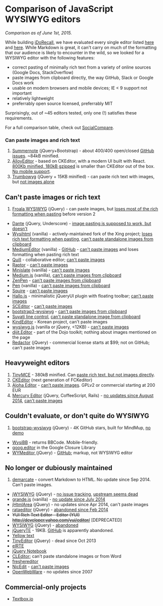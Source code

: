 # Comparison of JavaScript WYSIWYG editors

*Comparison as of June 1st, 2015.*

While building [iDoRecall](http://idorecall.com), we have evaluated every single editor listed [here](https://github.com/cheeaun/mooeditable/wiki/Comparison-of-Javascript-WYSIWYG-editors) and [here](http://designhuntr.com/jquery-text-editor-plugins/). While Markdown is great, it can't carry on much of the formatting that our audience is likely to encounter in the wild, so we looked for a WYSIWYG editor with the following features:

* correct pasting of minimally rich text from a variety of online sources (Google Docs, StackOverflow)
* paste images from clipboard directly, the way GitHub, Slack or Google Docs work
* usable on modern browsers and mobile devices; IE < 9 support not important
* relatively lightweight
* preferrably open source licensed, preferrably MIT

Surprisingly, out of ~45 editors tested, only one (!) satisfies these requirements.

For a full comparison table, check out [SocialCompare](http://socialcompare.com/en/comparison/javascript-online-rich-text-editors).

### Can paste images and rich text

1. [Summernote](http://summernote.org) (jQuery+Bootstrap) - about 400/400 open/closed [GitHub issues](https://github.com/summernote/summernote/issues). ~84kB minified.
2. [AlloyEditor](http://alloyeditor.com/demo/) - based on CKEditor, with a modern UI built with React. [800Kb minified, 180kB gzipped](https://github.com/liferay/alloy-editor/issues/229) is smaller than CKEditor out of the box. [No mobile support](https://github.com/liferay/alloy-editor/issues/226).
3. [Trumbowyg](http://alex-d.github.io/Trumbowyg/) (jQuery + 15KB minified) - can paste rich text with images, but [not images alone](https://github.com/Alex-D/Trumbowyg/issues/135)

## Can't paste images or rich text

1. [Froala WYSIWYG](https://froala.com/wysiwyg-editor) (jQuery) - can paste images, but [loses most of the rich formatting when pasting](https://github.com/froala/wysiwyg-editor/issues/552) before version 2
- [Dante](https://github.com/michelson/Dante) (jQuery, Underscore) - [image pasting is supposed to work, but doesn't](https://github.com/michelson/Dante/issues/33)
- [Wysihtml](http://wysihtml.com/) (vanilla) - actively-maintained fork of the Xing project; [loses rich text formatting when pasting](https://github.com/Voog/wysihtml/issues/180), [can't paste standalone images from clipboard](https://github.com/Voog/wysihtml/issues/163)
- [MediumEditor](https://yabwe.github.io/medium-editor/) (vanilla) - [GitHub](https://github.com/yabwe/medium-editor) - [can't paste images](https://github.com/yabwe/medium-editor/issues/657) and loses formatting when pasting rich text
- [Quill](http://quilljs.com/) - collaborative editor; [can't paste images](https://github.com/quilljs/quill/issues/137)
- [Raptor](http://www.raptor-editor.com/) - [can't paste images](https://github.com/PANmedia/raptor-editor/issues/56)
- [Minislate](https://github.com/olivier-m/minislate/) (vanilla) - [can't paste images](https://github.com/olivier-m/minislate/issues/7)
- [Medium.js](https://github.com/jakiestfu/Medium.js/) (vanilla), [can't paste images from clipboard](https://github.com/jakiestfu/Medium.js/issues/102)
- [ZenPen](http://zenpen.io) - [can't paste images from clipboard](https://github.com/tholman/zenpen/issues/119)
- [Pen](https://github.com/sofish/pen) (vanilla) - [can't paste images from clipboard](https://github.com/sofish/pen/issues/151)
- [Squire](http://neilj.github.io/Squire/) - [can't paste images](https://github.com/neilj/Squire/issues/93)
- [Hallo.js](http://hallojs.org/) - minimalistic jQueryUI plugin with floating toolbar; [can't paste images](https://github.com/bergie/hallo/issues/234)
- [SCEditor](http://www.sceditor.com/) - [can't paste images](https://github.com/samclarke/SCEditor/issues/386)
- [bootstrap3-wysiwyg](http://bootstrap-wysiwyg.github.io/bootstrap3-wysiwyg/) - [can't paste images from clipboard](https://github.com/bootstrap-wysiwyg/bootstrap3-wysiwyg/issues/143)
- [Suyati line control](https://github.com/suyati/line-control/), [can't paste standalone image from clipboard](https://github.com/suyati/line-control/issues/26)
- [KindEditor](https://github.com/kindsoft/kindeditor/issues/184) - Korean project, can't paste images
- [wysiwyg.js](http://wysiwygjs.github.io/) (vanilla or jQuery, <12KB) - [can't paste images](https://github.com/wysiwygjs/wysiwyg.js/issues/33)
- [dijit.Editor](http://dojotoolkit.org/reference-guide/1.10/dijit/Editor.html) - part of the Dojo toolkit; nothing about images mentioned on the page
- [Redactor](http://imperavi.com/redactor/) (jQuery) - commercial license starts at $99; not on GitHub; can't paste images


## Heavyweight editors

1. [TinyMCE](http://tinymce.com/) - 380kB minified. Can [paste rich text, but not images directly](http://www.tinymce.com/develop/bugtracker_view.php?id=7537).
2. [CKEditor](http://ckeditor.com/) (next generation of FCKeditor)
3. [Aloha Editor](http://aloha-editor.com/) - [can't paste images](https://github.com/alohaeditor/Aloha-Editor/issues/1408). GPLv2 or commercial starting at 200 EUR
4. [Mercury Editor](http://jejacks0n.github.com/mercury/) (jQuery, CoffeeScript, Rails) - [no updates since August 2014](https://github.com/jejacks0n/mercury/issues/478), [can't paste images](https://github.com/jejacks0n/mercury/issues/480)


## Couldn't evaluate, or don't quite do WYSIWYG

1. [bootstrap-wysiwyg](https://github.com/mindmup/bootstrap-wysiwyg/) (jQuery) - 4K GitHub stars, built for MindMup, [no demo](https://github.com/steveathon/bootstrap-wysiwyg/issues/39)
- [WysiBB](https://github.com/wbb/WysiBB) - returns BBCode. Mobile-friendly.
- [goog.editor](https://github.com/google/closure-library/tree/master/closure/goog/demos/editor) in the Google Closure Library
- [WYMeditor ](http://wymeditor.github.io/wymeditor/) (jQuery) - [GitHub](https://github.com/wymeditor/wymeditor); markup, not WYSIWYG editor


## No longer or dubiously maintained

1. [demarcate](https://github.com/will-hart/demarcate.js/issues/41) - convert Markdown to HTML. No update since Sep 2014. Can't paste images.
- [jWYSIWYG](https://github.com/akzhan/jwysiwyg/) (jQuery) - [no issue tracking](https://github.com/akzhan/jwysiwyg/pull/23), [upstream seems dead](https://github.com/jwysiwyg/jwysiwyg/issues/317)
- [grande.js](https://github.com/mduvall/grande.js) (vanilla) - [no update since July 2014](https://github.com/mduvall/grande.js/issues/79)
- [jHtmlArea](http://jhtmlarea.codeplex.com/) (jQuery) - no updates since Apr 2014, can't paste images
- [rataeditor](http://github.com/jfuentesa/rataeditor) (jQuery) - [abandoned since Feb 2014](https://github.com/jfuentesa/rataeditor/issues/2)
- ~~YUI Rich Text Editor - Editor (YUI) http://developer.yahoo.com/yui/editor/~~ [DEPRECATED]
- [WYSIWYG](http://maccman.github.com/wysiwyg/) (jQuery) - [abandoned](https://github.com/maccman/wysiwyg/issues/3)
- [jQueryTE](http://jqueryte.com/) - 19KB. [GitHub](http://jqueryte.com/) is apparently abandoned.
- [Yellow text](https://github.com/stefanvermaas/yellow-text/issues/36)
- [TinyEditor](https://github.com/jessegreathouse/TinyEditor/) (jQuery) - dead since Oct 2013
- [elRTE](https://github.com/Studio-42/elRTE/issues/15)
- [jQuery Notebook](https://github.com/raphaelcruzeiro/jquery-notebook/issues/125)
- [CLEditor](https://groups.google.com/forum/#!topic/cleditor/npHzAY9RbD4); can't paste standalone images or from Word
- [freshereditor](https://github.com/mquan/freshereditor/issues/12)
- [NicEdit](https://github.com/danishkhan/NicEdit/issues/13) - [can't paste images](https://github.com/danishkhan/NicEdit/issues/14)
- [OpenWebWare](http://www.openwebware.com) - no updates since 2007


## Commercial-only projects

* [Textbox.io](http://textbox.io/pricing/)
